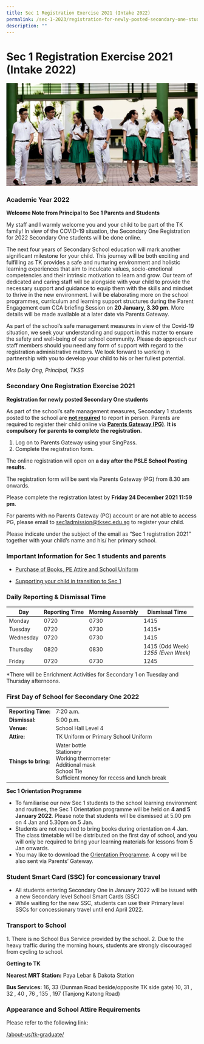 ```yaml
---
title: Sec 1 Registration Exercise 2021 (Intake 2022)
permalink: /sec-1-2023/registration-for-newly-posted-secondary-one-students/
description: ""
---
```

# Sec 1 Registration Exercise 2021 (Intake 2022)

[![](/images/Sec%201%202023/Academic-year-2022.png)](/images/Sec%201%202023/Academic-year-2022.png)

### **Academic Year 2022**

**Welcome Note from Principal to Sec 1 Parents and Students**

My staff and I warmly welcome you and your child to be part of the TK family! In view of the COVID-19 situation, the Secondary One Registration for 2022 Secondary One students will be done online.

The next four years of Secondary School education will mark another significant milestone for your child. This journey will be both exciting and fulfilling as TK provides a safe and nurturing environment and holistic learning experiences that aim to inculcate values, socio-emotional competencies and their intrinsic motivation to learn and grow. Our team of dedicated and caring staff will be alongside with your child to provide the necessary support and guidance to equip them with the skills and mindset to thrive in the new environment. I will be elaborating more on the school programmes, curriculum and learning support structures during the Parent Engagement cum CCA briefing Session on **20 January, 3.30 pm**. More details will be made available at a later date via Parents Gateway.

As part of the school’s safe management measures in view of the Covid-19 situation, we seek your understanding and support in this matter to ensure the safety and well-being of our school community. Please do approach our staff members should you need any form of support with regard to the registration administrative matters. We look forward to working in partnership with you to develop your child to his or her fullest potential.

_Mrs Dolly Ong, Principal, TKSS_

### **Secondary One Registration Exercise 2021**

**Registration for newly posted Secondary One students**

As part of the school’s safe management measures, Secondary 1 students posted to the school are <b><u>not required</u></b> to report in person. Parents are required to register their child online via <b><u>Parents Gateway (PG)</u></b>. **It is compulsory for parents to complete the registration.**

1.  Log on to Parents Gateway using your SingPass.
2.  Complete the registration form.

The online registration will open on **a day after the PSLE School Posting results.**

The registration form will be sent via Parents Gateway (PG) from 8.30 am onwards.

Please complete the registration latest by **Friday 24 December 2021 11:59 pm**.

For parents with no Parents Gateway (PG) account or are not able to access PG, please email to [sec1admission@tksec.edu.sg](mailto:sec1admission@tksec.edu.sg) to register your child.

Please indicate under the subject of the email as “Sec 1 registration 2021” together with your child’s name and his/ her primary school.

### **Important Information for Sec 1 students and parents**

*   <a href="/purchase-of-text-and-workbooks-pe-attire-and-school-uniform-2022/" target="_blank">Purchase of Books, PE Attire and School Uniform</a>

*   <a href="https://www.moe.gov.sg/secondary/transition-to-secondary" target="_blank">Supporting your child in transition to Sec 1</a>

### **Daily Reporting & Dismissal Time**


| Day       | Reporting Time | Morning Assembly | Dismissal Time                        |
|-----------|----------------|------------------|---------------------------------------|
| Monday    | 0720           | 0730             | 1415                                  |
| Tuesday   | 0720           | 0730             | 1415*                                 |
| Wednesday | 0720           | 0730             | 1415                                  |
| Thursday  | 0820           | 0830             | 1415 (Odd Week)*<br>1255 (Even Week)* |
| Friday    | 0720           | 0730             | 1245                     |

\*There will be Enrichment Activities for Secondary 1 on Tuesday and Thursday afternoons.

### **First Day of School for Secondary One 2022**

|                  |                                                                                                                                   |
|------------------|-----------------------------------------------------------------------------------------------------------------------------------|
| **Reporting Time:**  | 7:20 a.m.                                                                                                                         |
| **Dismissal:**       | 5:00 p.m.                                                                                                                         |
| **Venue:**           | School Hall Level 4                                                                                                               |
| **Attire:**          | TK Uniform or Primary School Uniform                                                                                              |
| **Things to bring:** | Water bottle<br>Stationery<br>Working thermometer<br>Additional mask<br>School Tie<br>Sufficient money for recess and lunch break |

**Sec 1 Orientation Programme**

*   To familiarise our new Sec 1 students to the school learning environment and routines, the Sec 1 Orientation programme will be held on **4 and 5 January 2022**. Please note that students will be dismissed at 5.00 pm on 4 Jan and 5.30pm on 5 Jan.
*   Students are not required to bring books during orientation on 4 Jan. The class timetable will be distributed on the first day of school, and you will only be required to bring your learning materials for lessons from 5 Jan onwards.
*   You may like to download the [Orientation Programme](/files/Sec1%202023/Orientation_-Investiture_Programme_2022-PG.pdf). A copy will be also sent via Parents’ Gateway.

### **Student Smart Card (SSC) for concessionary travel**

*   All students entering Secondary One in January 2022 will be issued with a new Secondary level School Smart Cards (SSC)
*   While waiting for the new SSC, students can use their Primary level SSCs for concessionary travel until end April 2022.

### **Transport to School**

1\.  There is no School Bus Service provided by the school.
2\.  Due to the heavy traffic during the morning hours, students are strongly discouraged from cycling to school.

**Getting to TK**

**Nearest MRT Station:** Paya Lebar & Dakota Station

**Bus Services:** 16, 33 (Dunman Road beside/opposite TK side gate) 10, 31 , 32 , 40 , 76 , 135 , 197 (Tanjong Katong Road)

### **Appearance and School Attire Requirements**


Please refer to the following link:

[/about-us/tk-graduate/](/about-us/tk-graduate/)